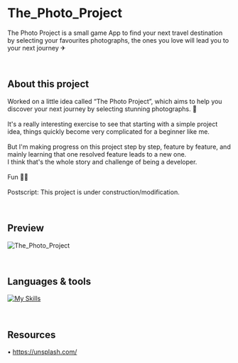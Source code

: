 # The_Photo_Project

The Photo Project is a small game App to find your next travel destination by selecting your favourites photographs,
the ones you love will lead you to your next journey ✈

<br />

## About this project
Worked on a little idea called “The Photo Project”, which aims to help you discover your next journey by selecting stunning photographs. 📸
<br /><br />
It's a really interesting exercise to see that starting with a simple project idea, things quickly become very complicated for a beginner like me.
<br /><br />
But I'm making progress on this project step by step, feature by feature, and mainly learning that one resolved feature leads to a new one.
<br />
I think that's the whole story and challenge of being a developer.
<br /><br />
Fun 🖖🏼
<br /><br />
Postscript: This project is under construction/modification.

<br />

## Preview

![The_Photo_Project](https://user-images.githubusercontent.com/102388803/216838666-38d83132-6c54-4745-ab4c-8d006c687fd1.gif)

<br />

## Languages & tools


[![My Skills](https://skillicons.dev/icons?i=js,html,css,vscode,ai,github,git)](https://skillicons.dev)

<br />

## Resources 

• https://unsplash.com/





